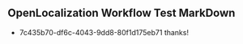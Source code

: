 ## OpenLocalization Workflow Test MarkDown
* 7c435b70-df6c-4043-9dd8-80f1d175eb71 
thanks!<!--HONumber=Mar16_HO2-->
